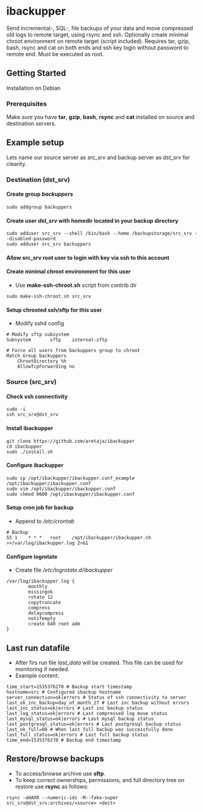 # ibackupper
Send incremental-, SQL-, file backups of your data and move compressed old logs to remote target, using rsync and ssh. Optionally create minimal chroot environment on remote target (script included). Requires tar, gzip, bash, rsync and cat on both ends and ssh key login without password to remote end. Must be executed as root.

## Getting Started
Installation on Debian

### Prerequisites
Make sure you have **tar**, **gzip**, **bash**, **rsync** and **cat** installed on source and destination servers.

## Example setup
Lets name our source server as *src_srv* and backup server as *dst_srv* for clearity.
### Destination (dst_srv)
#### Create group *backuppers*
```
sudo addgroup backuppers
```
#### Create user *dst_srv* with homedir located in your backup directory
```
sudo adduser src_srv --shell /bin/bash --home /backupstorage/src_srv --disabled-password
sudo adduser src_srv backuppers
```
#### Allow src_srv root user to login with key via ssh to this account

#### Create minimal chroot environment for this user
* Use **make-ssh-chroot.sh** script from contrib dir
```
sudo make-ssh-chroot.sh src_srv
```
#### Setup chrooted ssh/sftp for this user
* Modify sshd config
```
# Modify sftp subsystem
Subsystem       sftp    internal-sftp

# Force all users from backuppers group to chroot
Match Group backuppers
    ChrootDirectory %h
    AllowTcpForwarding no
```
### Source (src_srv)
#### Check ssh connectivity
```
sudo -i
ssh src_srv@dst_srv
```
#### Install ibackupper
```
git clone https://github.com/aretaja/ibackupper
cd ibackupper
sudo ./install.sh
```
#### Configure ibackupper
```
sudo cp /opt/ibackupper/ibackupper.conf_example /opt/ibackupper/ibackupper.conf
sudo vim /opt/ibackupper/ibackupper.conf
sudo chmod 0600 /opt/ibackupper/ibackupper.conf
```
#### Setup cron job for backup
* Append to */etc/crontab*
```
# Backup
55 1    * * *   root    /opt/ibackupper/ibackupper.sh >>/var/log/ibackupper.log 2>&1
```
#### Configure logrotate
* Create file */etc/logrotate.d/ibackupper*
```
/var/log/ibackupper.log {
        monthly
        missingok
        rotate 12
        copytruncate
        compress
        delaycompress
        notifempty
        create 640 root adm
}
```

## Last run datafile
* After firs run file *last_data* will be created. This file can be used for monitoring if needed.
* Example content:
```
time_start=1535376270 # Backup start timestamp
hostname=src # Configured ibackup hostname
server_connection=ok|errors # Status of ssh connectivity to server
last_ok_inc_backup=day_of_month_27 # Last inc backup without errors
last_inc_status=ok|errors # Last inc backup status
last_log_status=ok|errors # Last compressed log move status
last_mysql_status=ok|errors # Last mysql backup status
last_postgresql_status=ok|errors # Last postgresql backup status
last_ok_full=08 # When last full backup was successfully done
last_full_status=ok|errors # Last full backup status
time_end=1535376270 # Backup end timestamp
```
## Restore/browse backups
* To access/browse archive use **sftp**.
* To keep correct ownerships, permissions, and full directory tree on restore use **rsync** as follows:
```
rsync -aHAXR --numeric-ids -M--fake-super src_srv@dst_srv:archives/<source> <dest>
```
